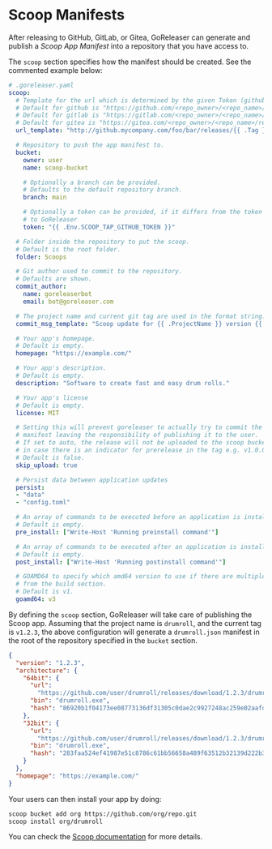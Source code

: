 # Scoop Manifests

After releasing to GitHub, GitLab, or Gitea, GoReleaser can generate and publish a
_Scoop App Manifest_ into a repository that you have access to.

The `scoop` section specifies how the manifest should be created. See the
commented example below:

```yaml
# .goreleaser.yaml
scoop:
  # Template for the url which is determined by the given Token (github or gitlab)
  # Default for github is "https://github.com/<repo_owner>/<repo_name>/releases/download/{{ .Tag }}/{{ .ArtifactName }}"
  # Default for gitlab is "https://gitlab.com/<repo_owner>/<repo_name>/-/releases/{{ .Tag }}/downloads/{{ .ArtifactName }}"
  # Default for gitea is "https://gitea.com/<repo_owner>/<repo_name>/releases/download/{{ .Tag }}/{{ .ArtifactName }}"
  url_template: "http://github.mycompany.com/foo/bar/releases/{{ .Tag }}/{{ .ArtifactName }}"

  # Repository to push the app manifest to.
  bucket:
    owner: user
    name: scoop-bucket

    # Optionally a branch can be provided.
    # Defaults to the default repository branch.
    branch: main

    # Optionally a token can be provided, if it differs from the token provided
    # to GoReleaser
    token: "{{ .Env.SCOOP_TAP_GITHUB_TOKEN }}"

  # Folder inside the repository to put the scoop.
  # Default is the root folder.
  folder: Scoops

  # Git author used to commit to the repository.
  # Defaults are shown.
  commit_author:
    name: goreleaserbot
    email: bot@goreleaser.com

  # The project name and current git tag are used in the format string.
  commit_msg_template: "Scoop update for {{ .ProjectName }} version {{ .Tag }}"

  # Your app's homepage.
  # Default is empty.
  homepage: "https://example.com/"

  # Your app's description.
  # Default is empty.
  description: "Software to create fast and easy drum rolls."

  # Your app's license
  # Default is empty.
  license: MIT

  # Setting this will prevent goreleaser to actually try to commit the updated
  # manifest leaving the responsibility of publishing it to the user.
  # If set to auto, the release will not be uploaded to the scoop bucket
  # in case there is an indicator for prerelease in the tag e.g. v1.0.0-rc1
  # Default is false.
  skip_upload: true

  # Persist data between application updates
  persist:
  - "data"
  - "config.toml"

  # An array of commands to be executed before an application is installed.
  # Default is empty.
  pre_install: ["Write-Host 'Running preinstall command'"]

  # An array of commands to be executed after an application is installed.
  # Default is empty.
  post_install: ["Write-Host 'Running postinstall command'"]

  # GOAMD64 to specify which amd64 version to use if there are multiple versions
  # from the build section.
  # Default is v1.
  goamd64: v3
```

By defining the `scoop` section, GoReleaser will take care of publishing the
Scoop app. Assuming that the project name is `drumroll`, and the current tag is
`v1.2.3`, the above configuration will generate a `drumroll.json` manifest in
the root of the repository specified in the `bucket` section.

```json
{
  "version": "1.2.3",
  "architecture": {
    "64bit": {
      "url":
        "https://github.com/user/drumroll/releases/download/1.2.3/drumroll_1.2.3_windows_amd64.tar.gz",
      "bin": "drumroll.exe",
      "hash": "86920b1f04173ee08773136df31305c0dae2c9927248ac259e02aafd92b6008a"
    },
    "32bit": {
      "url":
        "https://github.com/user/drumroll/releases/download/1.2.3/drumroll_1.2.3_windows_386.tar.gz",
      "bin": "drumroll.exe",
      "hash": "283faa524ef41987e51c8786c61bb56658a489f63512b32139d222b3ee1d18e6"
    }
  },
  "homepage": "https://example.com/"
}
```

Your users can then install your app by doing:

```sh
scoop bucket add org https://github.com/org/repo.git
scoop install org/drumroll
```

You can check the
[Scoop documentation](https://github.com/lukesampson/scoop/wiki) for more
details.
